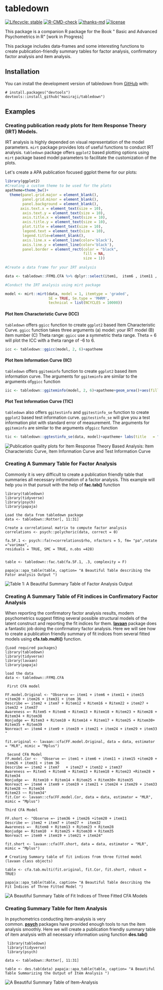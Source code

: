 # tabledown

<!-- badges: start -->

[![Lifecycle: stable](https://img.shields.io/badge/lifecycle-stable-brightgreen.svg)](https://lifecycle.r-lib.org/articles/stages.html#stable) [![R-CMD-check](https://github.com/masiraji/tabledown/workflows/R-CMD-check/badge.svg)](https://github.com/masiraji/tabledown/actions) [![thanks-md](https://img.shields.io/badge/THANKS-md-ff69b4.svg)](THANKS.md) [![license](https://img.shields.io/badge/license-MIT%20+%20file%20LICENSE-lightgrey.svg)](https://choosealicense.com/)

<!-- badges: end -->

This package is a companion R package for the Book " Basic and Advanced Psychometrics in R" [work in Progress]

This package includes data-frames and some interesting functions to create publication-friendly summary tables for factor analysis, confirmatory factor analysis and item analysis.

## Installation

You can install the development version of tabledown from [GitHub](https://github.com/) with:

``` {.r}
# install.packages("devtools")
devtools::install_github("masiraji/tabledown")
```

## Examples

### Creating publication ready plots for Item Response Theory (IRT) Models.
IRT analysis is highly depended on visual representation of the model parameters. `mirt` package provides lots of useful functions to conduct IRT analysis. `tabledown` package offers `ggplot2` based plotting options using `mirt` package based model parameters to facilitate the customization of the plots. 

Let's create a APA publication focused ggplot theme for our plots:

```r
library(ggplot2)
#Creating a custom theme to be used for the plots
apatheme=theme_bw()+
  theme(panel.grid.major = element_blank(),
        panel.grid.minor = element_blank(),
        panel.background = element_blank(),
       axis.text.x = element_text(size = 10),
        axis.text.y = element_text(size = 10),
        axis.title.x = element_text(size = 10),
        axis.title.y = element_text(size = 10),
        plot.title = element_text(size = 10),
        legend.text = element_text(size = 10),
        legend.title=element_blank(),
        axis.line.x = element_line(color='black'),
        axis.line.y = element_line(color='black'),
        panel.border = element_rect(color = "black",
                                    fill = NA,
                                    size = 1))
                                    
#Create a data frame for your IRT analysis

data <- tabledown::FFMQ.CFA %>% dplyr::select(item1,  item6 , item11 , item15 , item20 ,      item26 , item31 , item36)

#Conduct the IRT analysis using mirt package

model <- mirt::mirt(data, model = 1, itemtype = 'graded', 
                    SE = TRUE, Se.type = 'MHRM',
                    technical = list(NCYCLES = 10000))

```
#### Plot Item Characteristic Curve (ICC)
`tabledown` offers `ggicc` function to create `ggplot2` based Item Characteristic Curve. `ggicc` function takes three arguments (a) model: your IRT model (B) item number (C) Theta range: `ggicc` use a symmetric theta range. Theta = 6 will plot the ICC with a theta range of -6 to 6. 

```r
icc <- tabledown::ggicc(model, 2, 6)+apatheme
```
#### Plot Item Information Curve (IIC)

`tabledown` offers `ggiteminfo` function to create `ggplot2` based item information curve. The arguments for `ggiteminfo` are similar to the arguments of`ggicc` function 

```r
iic <- tabledown::ggiteminfo(model, 2, 6)+apatheme+geom_area()+aes(fill =  "#E64B3599")+theme(legend.position = "none")
```

#### Plot Test Information Curve (TIC)

`tabledown` also offers `ggitestinfo` and `ggitestinfo_se` function to create `ggplot2` based test information curve. `ggitestinfo_se` will give you a test information plot with standard error of measurement.  The arguments for `ggiteminfo` are similar to the arguments of`ggicc` function 

```r
tic <- tabledown::ggtestinfo_se(data, model)+apatheme+ labs(title   = "Test Information Curve")+geom_area(fill =  "blue", alpha=.5)
```

![](man/figures/irt.plots.png "Publication quality plots for Item Response Theory Based Analysis: Item Characteristic Curve, Item Information Curve and Test Information Curve")

### Creating A Summary Table for Factor Analysis

Commonly it is very difficult to create a publication friendly table that summaries all necessary information of a factor analysis. This example will help you in that pursuit with the help of **fac.tab()** function

    library(tabledown)
    library(tidyverse)
    library(psych)
    library(papaja)

    Load the data from tabledown package
    data <- tabledown::Rotter[, 11:31]

    Create a correlational matrix to compute factor analysis
    correlations <- psych::polychoric(data, correct = 0)

    fa.5F.1 <- psych::fa(r=correlations$rho, nfactors = 5, fm= "pa",rotate ="varimax",
    residuals = TRUE, SMC = TRUE, n.obs =428)


    table <- tabledown::fac.tab(fa.5F.1, .3, complexity = F)

    papaja::apa_table(table, caption= "A Beautiful Table describing the Fator analysis Output ")

![](man/figures/fac.tab.jpg "Table 1: A Beautiful Summary Table of Factor Analysis Output")

### Creating A Summary Table of Fit indices in Confirmatory Factor Analysis

When reporting the confirmatory factor analysis results, modern psychometrics suggest fitting several possible structural models of the latent construct and reporting the fit indices for them. [**lavaan**](https://github.com/yrosseel/lavaan) package does a fantastic job doing the confirmatory factor analysis. Here we will see how to create a publication friendly summary of fit indices from several fitted models using **cfa.tab.multi()** function.

    {Load required packages}
    library(tabledown)
    library(tidyverse)
    library(lavaan)
    library(papaja)

    load the data
    data <- tabledown::FFMQ.CFA

     First CFA model

    FF.model.Original <- "Observe =~ item1 + item6 + item11 + item15 +item20 + item26 + item31 + item 36
    Describe =~ item2 + item7 + Ritem12 + Ritem16 + Ritem22 + item27 +
    item32 + item37
    Awareness =~ Ritem5 + Ritem8 + Ritem13 + Ritem18 + Ritem23 + Ritem28 + Ritem34 + Ritem38
    Nonjudge =~ Ritem3 + Ritem10 + Ritem14 + Ritem17 + Ritem25 + Ritem30+ Ritem35 + Ritem39
    Nonreact =~ item4 + item9 + item19 + item21 + item24 + item29 + item33 "

    fit.original <- lavaan::cfa(FF.model.Original, data = data, estimator = "MLR", mimic = "Mplus")

     Second CFA Model
    FF.model.Cor <-  "Observe =~ item1 + item6 + item11 + item15 +item20 + item26 + item31 + item 36
    Describe =~ item2 + item7   + item27 + item32 + item37
    Awareness =~ Ritem5 + Ritem8 + Ritem13 + Ritem18 + Ritem23 +Ritem28 + Ritem34
    Nonjudge =~  Ritem10 + Ritem14 + Ritem25 + Ritem30+ Ritem35
    Nonreact =~ item4 + item9 + item19 + item21 + item24 + item29 + item33
    Ritem28 ~~ Ritem34
    Ritem23 ~~ Ritem34"
    fit.Cor <- lavaan::cfa(FF.model.Cor, data = data, estimator = "MLR", mimic = "Mplus")

    Third CFA Model

    FF.short <- "Observe =~ item36 + item26 +item20 + item11
    Describe =~ item2 + item7 + item27 +  item32
    Awareness =~  Ritem8 + Ritem13 + Ritem23 + Ritem28
    Nonjudge =~ Ritem10  + Ritem25 + Ritem30 + Ritem35
    Nonreact =~ item9 + item19 + item21 + item24"

    fit.short <- lavaan::cfa(FF.short, data = data, estimator = "MLR", mimic = "Mplus")

    # Creating Summary table of fit indices from three fitted model (lavaan class objects)

    table <- cfa.tab.multi(fit.original, fit.Cor, fit.short, robust = TRUE)

    papaja::apa_table(table, caption= "A Beautiful Table describing the Fit Indices of Three Fitted Model ")

![A Beautiful Summary Table of Fit Indices of Three Fitted CFA Models](man/figures/cfa.tab.jpg)

### Creating Summary Table for Item Analysis

In psychometrics conducting item-analysis is very common. [**psych**](https://cran.r-project.org/web/packages/psych/index.html) packages have provided enough tools to run the item analysis smoothly. Here we will create a publication friendly summary table of item analysis with all necessary information using function **des.tab()**

     library(tabledown) 
     library(tidyverse) 
     library(psych)

    data <- tabledown::Rotter[, 11:31] 

    table <- des.tab(data) papaja::apa_table(table, caption= "A Beautiful Table Summarizing the Output of Item Analysis ")

![A Beautiful Summary Table of Item-Analysis](man/figures/item.analysis.jpg)
